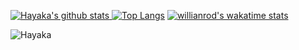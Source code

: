 [![Hayaka's github stats](https://github-readme-stats.vercel.app/api?username=HayakaRyu&count_private=true&show_icons=true&hide_border=true) ![Top Langs](https://github-readme-stats.vercel.app/api/top-langs/?username=HayakaRyu&langs_count=8&layout=compact&hide_border=true)](https://github.com/HayakaRyu)
[![willianrod's wakatime stats](https://github-readme-stats.vercel.app/api/wakatime?username=HayakaRyu&layout=compact)](https://github.com/HayakaRyu)

![Hayaka](https://telegra.ph/file/74a886a7d18f1352f5d3e.gif)
